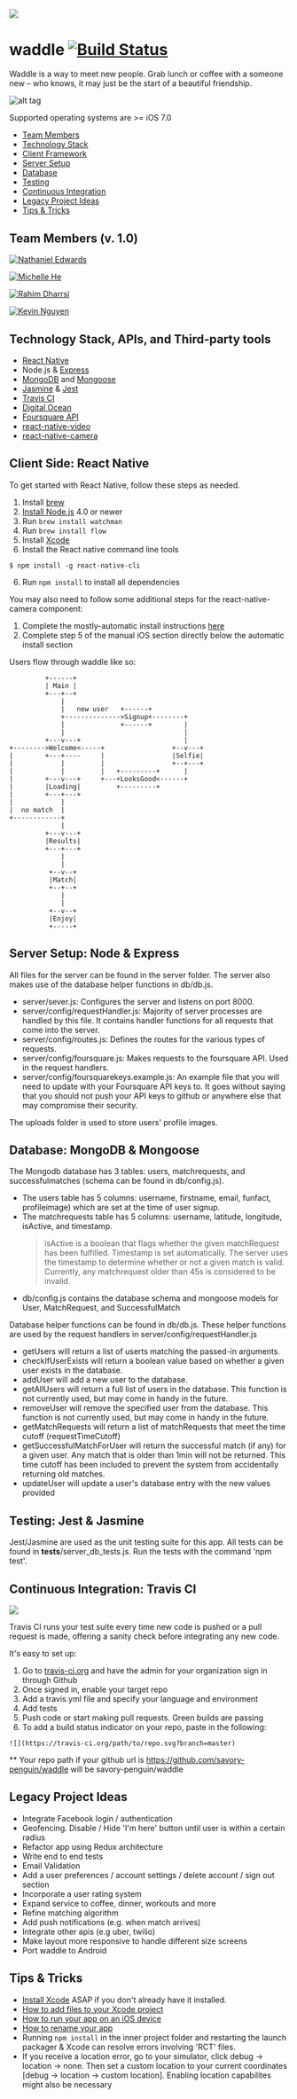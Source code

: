 ![](https://dl.dropboxusercontent.com/s/5utw16rifv9cmqe/banner-128.png?dl=0) 
---

# waddle [![Build Status](https://travis-ci.org/savory-penguin/waddle.svg?branch=master)](https://travis-ci.org/savory-penguin/waddle)

Waddle is a way to meet new people. Grab lunch or coffee with a someone new – who knows, it may just be the start of a beautiful friendship.

![alt tag](https://dl.dropboxusercontent.com/s/btkgkxoqjtjv5si/waddle.gif)

Supported operating systems are >= iOS 7.0

- [Team Members](#team-members-v-10)
- [Technology Stack](#technology-stack-apis-and-third-party-tools)
- [Client Framework](#client-framework-react-native)
- [Server Setup](#server-setup-node--express)
- [Database](#database-mongodb--mongoose)
- [Testing](#testing-jest--jasmine)
- [Continuous Integration](#continuous-integration-travis-ci)
- [Legacy Project Ideas](#legacy-project-ideas)
- [Tips & Tricks](#tips--tricks)

## Team Members (v. 1.0)
[![Nathaniel Edwards](https://dl.dropboxusercontent.com/s/9dzxid7ihg37c97/nthaniel.png?dl=0)](https://github.com/nthaniel)

[![Michelle He](https://dl.dropboxusercontent.com/s/zecyw2vna8m56d3/michelleheh.png?dl=0)](https://github.com/michelleheh)

[![Rahim Dharrsi](https://dl.dropboxusercontent.com/s/3typmiqn3wv8f8k/rahimftd.png?dl=0)](https://github.com/rahimftd)

[![Kevin Nguyen](https://dl.dropboxusercontent.com/s/wyebxbavnc7ihk7/kevinwin.png?dl=0)](https://github.com/kevinwin)
  
## Technology Stack, APIs, and Third-party tools

- [React Native](https://facebook.github.io/react-native/)
- Node.js & [Express](http://expressjs.com/)
- [MongoDB](https://www.mongodb.org/) and [Mongoose](http://mongoosejs.com/)
- [Jasmine](http://jasmine.github.io/) & [Jest](https://facebook.github.io/jest/)
- [Travis CI](https://travis-ci.org/)
- [Digital Ocean](https://www.digitalocean.com/)
- [Foursquare API](https://developer.foursquare.com/)
- [react-native-video](https://github.com/brentvatne/react-native-video)
- [react-native-camera](https://github.com/lwansbrough/react-native-camera)


## Client Side: React Native

To get started with React Native, follow these steps as needed.

 1. Install [brew](http://brew.sh/)
 2. [Install Node.js](https://nodejs.org/en/) 4.0 or newer
 3. Run `brew install watchman`
 4. Run `brew install flow`
 5. Install [Xcode](https://developer.apple.com/xcode/download/)
 5. Install the React native command line tools

 ```
 $ npm install -g react-native-cli
 ```  
 6. Run `npm install` to install all dependencies

You may also need to follow some additional steps for the react-native-camera component:

 1. Complete the mostly-automatic install instructions [here](https://github.com/lwansbrough/react-native-camera#mostly-automatic-install)
 2. Complete step 5 of the manual iOS section directly below the automatic install section

Users flow through waddle like so:
```
         +------+
         | Main |
         +---+--+
             |
             |   new user   +------+
             +-------------->Signup+--------+
             |              +------+        |
             |                              |
         +---v---+                          |
+-------->Welcome<-----+                 +--v---+
|        +---+----     |                 |Selfie|
|            |         |                 +--+---+
|            |         |   +---------+      |
|        +---v---+     +---+LooksGood<------+
|        |Loading|         +---------+
|        +---+---+
|            |
|  no match  |
+------------+
             |
         +---v---+
         |Results|
         +---+---+
             |
             |
          +--v--+
          |Match|
          +--+--+
             |
             |
          +--v--+
          |Enjoy|
          +-----+
```

## Server Setup: Node & Express

All files for the server can be found in the server folder. The server also makes use of the database helper functions in db/db.js.
  - server/sever.js: Configures the server and listens on port 8000.
  - server/config/requestHandler.js: Majority of server processes are handled by this file. It contains handler functions for all requests that come into the server.
  - server/config/routes.js: Defines the routes for the various types of requests.
  - server/config/foursquare.js: Makes requests to the foursquare API. Used in the request handlers.
  - server/config/foursquarekeys.example.js: An example file that you will need to update with your Foursquare API keys to. It goes without saying that you should not push your API keys to github or anywhere else that may compromise their security.

The uploads folder is used to store users' profile images.


## Database: MongoDB & Mongoose

The Mongodb database has 3 tables: users, matchrequests, and successfulmatches (schema can be found in db/config.js). 
  - The users table has 5 columns: username, firstname, email, funfact, profileimage) which are set at the time of user signup.
  - The matchrequests table has 5 columns: username, latitude, longitude, isActive, and timestamp.
      > isActive is a boolean that flags whether the given matchRequest has been fulfilled.
      > Timestamp is set automatically. The server uses the timestamp to determine whether or not a given match is valid. Currently, any matchrequest older than 45s is considered to be invalid.
  - db/config.js contains the database schema and mongoose models for User, MatchRequest, and SuccessfulMatch

Database helper functions can be found in db/db.js. These helper functions are used by the request handlers in server/config/requestHandler.js
  - getUsers will return a list of userts matching the passed-in arguments.
  - checkIfUserExists will return a boolean value based on whether a given user exists in the database.
  - addUser will add a new user to the database.
  - getAllUsers will return a full list of users in the database. This function is not currently used, but may come in handy in the future.
  - removeUser will remove the specified user from the database. This function is not currently used, but may come in handy in the future.
  - getMatchRequests will return a list of matchRequests that meet the time cutoff (requestTimeCutoff)
  - getSuccessfulMatchForUser will return the successful match (if any) for a given user. Any match that is older than 1min will not be returned. This time cutoff has been included to prevent the system from accidentally returning old matches.
  - updateUser will update a user's database entry with the new values provided


## Testing: Jest & Jasmine

Jest/Jasmine are used as the unit testing suite for this app. All tests can be found in __tests__/server_db_tests.js. Run the tests with the command 'npm test'.


## Continuous Integration: Travis CI

![](https://dl.dropboxusercontent.com/s/0jc7f5kpegy6rsg/travisSignUp.gif?dl=0)

Travis CI runs your test suite every time new code is pushed or a pull request is made, offering a sanity check before integrating any new code.

It's easy to set up:

  1. Go to [travis-ci.org](http://travis-ci.org) and have the admin for your organization sign in through Github
  2. Once signed in, enable your target repo
  3. Add a travis.yml file and specify your language and environment
  4. Add tests
  5. Push code or start making pull requests. Green builds are passing
  6. To add a build status indicator on your repo, paste in
  the following:
  

  `![](https://travis-ci.org/path/to/repo.svg?branch=master)`

  ** Your repo path if your github url is 
  https://github.com/savory-penguin/waddle
  will be savory-penguin/waddle



## Legacy Project Ideas

- Integrate Facebook login / authentication
- Geofencing. Disable / Hide 'I'm here' button until user is within a certain radius
- Refactor app using Redux architecture
- Write end to end tests
- Email Validation
- Add a user preferences / account settings / delete account / sign out section
- Incorporate a user rating system
- Expand service to coffee, dinner, workouts and more
- Refine matching algorithm
- Add push notifications (e.g. when match arrives)
- Integrate other apis (e.g uber, twilio)
- Make layout more responsive to handle different size screens
- Port waddle to Android

## Tips & Tricks

- [Install Xcode](https://developer.apple.com/xcode/download/) ASAP if you don't already have it installed.
- [How to add files to your Xcode project](https://developer.apple.com/library/ios/recipes/xcode_help-structure_navigator/articles/Adding_an_Existing_File_or_Folder.html)
- [How to run your app on an iOS device](https://facebook.github.io/react-native/docs/running-on-device-ios.html)
- [How to rename your app](https://developer.apple.com/library/ios/recipes/xcode_help-project_editor/RenamingaProject/RenamingaProject.html)
- Running `npm install` in the inner project folder and restarting the launch packager & Xcode can resolve errors involving 'RCT' files.
- If you receive a location error, go to your simulator, click debug -> location -> none. Then set a custom location to your current coordinates [debug -> location -> custom location]. Enabling location capabilites might also be necessary

